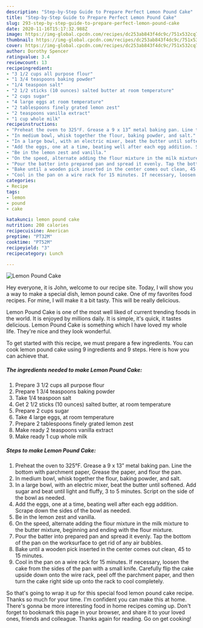 ```yaml
---
description: "Step-by-Step Guide to Prepare Perfect Lemon Pound Cake"
title: "Step-by-Step Guide to Prepare Perfect Lemon Pound Cake"
slug: 293-step-by-step-guide-to-prepare-perfect-lemon-pound-cake
date: 2020-11-16T15:17:32.988Z
image: https://img-global.cpcdn.com/recipes/dc253ab843f4dc9c/751x532cq70/lemon-pound-cake-recipe-main-photo.jpg
thumbnail: https://img-global.cpcdn.com/recipes/dc253ab843f4dc9c/751x532cq70/lemon-pound-cake-recipe-main-photo.jpg
cover: https://img-global.cpcdn.com/recipes/dc253ab843f4dc9c/751x532cq70/lemon-pound-cake-recipe-main-photo.jpg
author: Dorothy Spencer
ratingvalue: 3.4
reviewcount: 13
recipeingredient:
- "3 1/2 cups all purpose flour"
- "1 3/4 teaspoons baking powder"
- "1/4 teaspoon salt"
- "2 1/2 sticks (10 ounces) salted butter at room temperature"
- "2 cups sugar"
- "4 large eggs at room temperature"
- "2 tablespoons finely grated lemon zest"
- "2 teaspoons vanilla extract"
- "1 cup whole milk"
recipeinstructions:
- "Preheat the oven to 325°F. Grease a 9 x 13” metal baking pan. Line the bottom with parchment paper, Grease the paper, and flour the pan."
- "In medium bowl, whisk together the flour, baking powder, and salt."
- "In a large bowl, with an electric mixer, beat the butter until softened. Add sugar and beat until light and fluffy, 3 to 5 minutes. Script on the side of the bowl as needed."
- "Add the eggs, one at a time, beating well after each egg addition. Scrape down the sides of the bowl as needed."
- "Be in the lemon zest and vanilla."
- "On the speed, alternate adding the flour mixture in the milk mixture to the butter mixture, beginning and ending with the flour mixture."
- "Pour the batter into prepared pan and spread it evenly. Tap the bottom of the pan on the worksurface to get rid of any air bubbles."
- "Bake until a wooden pick inserted in the center comes out clean, 45 to 15 minutes."
- "Cool in the pan on a wire rack for 15 minutes. If necessary, loosen the cake from the sides of the pan with a small knife. Carefully flip the cake upside down onto the wire rack, peel off the parchment paper, and then turn the cake right side up onto the rack to cool completely."
categories:
- Recipe
tags:
- lemon
- pound
- cake

katakunci: lemon pound cake 
nutrition: 208 calories
recipecuisine: American
preptime: "PT32M"
cooktime: "PT52M"
recipeyield: "3"
recipecategory: Lunch

---
```



![Lemon Pound Cake](https://img-global.cpcdn.com/recipes/dc253ab843f4dc9c/751x532cq70/lemon-pound-cake-recipe-main-photo.jpg)

Hey everyone, it is John, welcome to our recipe site. Today, I will show you a way to make a special dish, lemon pound cake. One of my favorites food recipes. For mine, I will make it a bit tasty. This will be really delicious.



Lemon Pound Cake is one of the most well liked of current trending foods in the world. It is enjoyed by millions daily. It is simple, it's quick, it tastes delicious. Lemon Pound Cake is something which I have loved my whole life. They're nice and they look wonderful.


To get started with this recipe, we must prepare a few ingredients. You can cook lemon pound cake using 9 ingredients and 9 steps. Here is how you can achieve that.

<!--inarticleads1-->

##### The ingredients needed to make Lemon Pound Cake:

1. Prepare 3 1/2 cups all purpose flour
1. Prepare 1 3/4 teaspoons baking powder
1. Take 1/4 teaspoon salt
1. Get 2 1/2 sticks (10 ounces) salted butter, at room temperature
1. Prepare 2 cups sugar
1. Take 4 large eggs, at room temperature
1. Prepare 2 tablespoons finely grated lemon zest
1. Make ready 2 teaspoons vanilla extract
1. Make ready 1 cup whole milk




<!--inarticleads2-->

##### Steps to make Lemon Pound Cake:

1. Preheat the oven to 325°F. Grease a 9 x 13” metal baking pan. Line the bottom with parchment paper, Grease the paper, and flour the pan.
1. In medium bowl, whisk together the flour, baking powder, and salt.
1. In a large bowl, with an electric mixer, beat the butter until softened. Add sugar and beat until light and fluffy, 3 to 5 minutes. Script on the side of the bowl as needed.
1. Add the eggs, one at a time, beating well after each egg addition. Scrape down the sides of the bowl as needed.
1. Be in the lemon zest and vanilla.
1. On the speed, alternate adding the flour mixture in the milk mixture to the butter mixture, beginning and ending with the flour mixture.
1. Pour the batter into prepared pan and spread it evenly. Tap the bottom of the pan on the worksurface to get rid of any air bubbles.
1. Bake until a wooden pick inserted in the center comes out clean, 45 to 15 minutes.
1. Cool in the pan on a wire rack for 15 minutes. If necessary, loosen the cake from the sides of the pan with a small knife. Carefully flip the cake upside down onto the wire rack, peel off the parchment paper, and then turn the cake right side up onto the rack to cool completely.




So that's going to wrap it up for this special food lemon pound cake recipe. Thanks so much for your time. I'm confident you can make this at home. There's gonna be more interesting food in home recipes coming up. Don't forget to bookmark this page in your browser, and share it to your loved ones, friends and colleague. Thanks again for reading. Go on get cooking!
